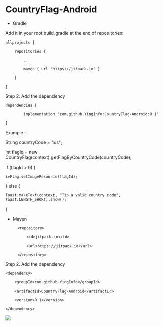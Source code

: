# CountryFlag-Android

- Gradle 

Add it in your root build.gradle at the end of repositories:

	allprojects {

		repositories {

			...

			maven { url 'https://jitpack.io' }

		}

	}
	
Step 2. Add the dependency

	dependencies {
	
	        implementation 'com.github.YingInfo:CountryFlag-Android:0.1'
		
	}


Example : 

String countryCode = "us";

int flagId = new CountryFlag(context).getFlagByCountryCode(countryCode);

if (flagId > 0) {

	ivFlag.setImageResource(flagId);
	
} else {

	Toast.makeText(context, "Tip a valid country code", Toast.LENGTH_SHORT).show();
	
}
		    
		
- Maven

	<repositories>
	
		<repository>
		
		    <id>jitpack.io</id>
		    
		    <url>https://jitpack.io</url>
		    
		</repository>
		
	</repositories>
	
	
Step 2. Add the dependency

	<dependency>
	
	    <groupId>com.github.YingInfo</groupId>
	    
	    <artifactId>CountryFlag-Android</artifactId>
	    
	    <version>0.1</version>
	    
	</dependency>
	
	
[![](https://jitpack.io/v/YingInfo/CountryFlag-Android.svg)](https://jitpack.io/#YingInfo/CountryFlag-Android)
